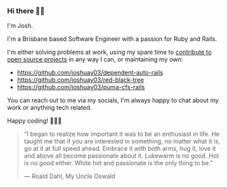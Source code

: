 ### Hi there 👋🏽

I'm Josh.

I'm a Brisbane based Software Engineer with a passion for Ruby and Rails.

I'm either solving problems at work, using my spare time to [contribute to open source projects](https://github.com/users/joshuay03/projects/1) in any way I can, or maintaining my own:
- https://github.com/joshuay03/dependent-auto-rails
- https://github.com/joshuay03/red-black-tree
- https://github.com/joshuay03/puma-cfs-rails

You can reach out to me via my socials, I'm always happy to chat about my work or anything tech related.

Happy coding! 👨🏽‍💻

> “I began to realize how important it was to be an enthusiast in life. He taught me that if you are interested in something, no matter what it is, go at it at full speed ahead. Embrace it with both arms, hug it, love it and above all become passionate about it. Lukewarm is no good. Hot is no good either. White hot and passionate is the only thing to be.”
>
> ― Roald Dahl, My Uncle Oswald
